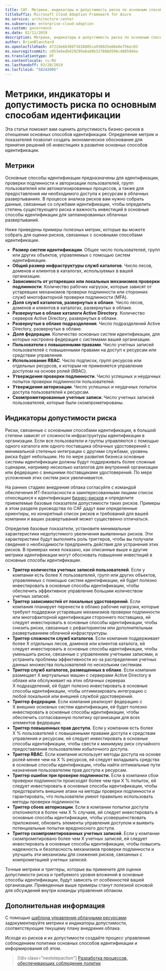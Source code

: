 ```yaml
---
title: CAF. Метрики, индикаторы и допустимость риска по основным способам идентификации
titleSuffix: Microsoft Cloud Adoption Framework for Azure
ms.service: architecture-center
ms.subservice: enterprise-cloud-adoption
ms.custom: governance
ms.date: 02/11/2019
description: Метрики, индикаторы и допустимость риска по основным способам идентификации
author: BrianBlanchard
ms.openlocfilehash: 4722de66308f3d18885ca930925e68e0e756ec03
ms.sourcegitcommit: c053e6edb429299a0ad9b327888d596c48859d4a
ms.translationtype: HT
ms.contentlocale: ru-RU
ms.lasthandoff: 03/20/2019
ms.locfileid: "58242095"
---
```

# <a name="identity-baseline-metrics-indicators-and-risk-tolerance"></a>Метрики, индикаторы и допустимость риска по основным способам идентификации

Эта статья поможет вам оценить допустимость бизнес-рисков в отношении основных способов идентификации. Определение метрик и показателей позволит создать экономическое обоснование для принятия решений об инвестициях в развитие основных способов идентификации.

## <a name="metrics"></a>Метрики

Основные способы идентификации предназначены для идентификации, проверки подлинности и авторизации пользователей, групп пользователей или автоматизированных процессов, а также для предоставления им необходимого доступа к ресурсам в облачных развертываниях. В процессе анализа рисков вам нужно собрать данные, связанные со службами идентификации, чтобы определить степень существующего риска и важность инвестиций в основные способы идентификации для запланированных облачных развертываний.

Ниже приведены примеры полезных метрик, которые вы можете собрать для оценки рисков, связанных с основными способами идентификации.

- **Размер систем идентификации**. Общее число пользователей, групп или других объектов, управляемых с помощью систем идентификации.
- **Общий размер инфраструктуры служб каталогов**. Число лесов, доменов и клиентов в каталогах, используемых в вашей организации.
- **Зависимость от устаревших или локальных механизмов проверки подлинности**. Количество рабочих нагрузок, которые зависят от устаревших механизмов проверки подлинности или сторонних служб многофакторной проверки подлинности (MFA).
- **Доля служб каталогов, развернутых в облаке**. Число лесов, доменов и клиентов в каталогах, развернутых в облаке.
- **Развернутые в облаке каталоги Active Directory**. Количество серверов Active Directory, развернутых в облаке.
- **Развернутые в облаке подразделения**. Число подразделений Active Directory, развернутых в облаке.
- **Доля федерации**. Количество основных систем идентификации, для которых настроена федерация с системами вашей организации.  
- **Пользователи с повышенными правами**. Число учетных записей пользователей с повышенными правами на доступ к ресурсам или средствам управления.
- **Использование RBAC**. Число подписок, групп ресурсов или отдельных ресурсов, к которым не применяется управление доступом на основе ролей (RBAC).
- **Утверждения проверки подлинности**. Число успешных и неудачных попыток проверки подлинности пользователей.
- **Утверждения авторизации**. Число успешных и неудачных попыток доступа пользователей к ресурсам.
- **Скомпрометированные учетные записи**. Число учетных записей пользователей, которые были скомпрометированы.

## <a name="risk-tolerance-indicators"></a>Индикаторы допустимости риска

Риски, связанные с основными способами идентификации, в большой степени зависят от сложности инфраструктуры идентификации в организации. Если все пользователи и группы управляются с помощью одного каталога или одного поставщика облачных удостоверений с минимальной степенью интеграции с другими службами, уровень риска будет небольшим. Но по мере развития бизнеса основные системы идентификации должны будут поддерживать более сложные сценарии, например несколько каталогов для внутренней организации или федерацию с внешними поставщиками удостоверений. По мере усложнения этих систем риск увеличивается.

На ранних стадиях внедрения облака согласуйте с командой обеспечения ИТ-безопасности и заинтересованными лицами список относящихся к идентификации [бизнес-рисков](business-risks.md) и определите приемлемые базовые показатели допустимости таких рисков. Примеры в этом разделе руководства по CAF дадут вам определенные ориентиры, но конкретный список рисков и требований для вашей компании и ваших развертываний может существенно отличаться.

Определив базовые показатели, установите минимальные характеристики недопустимого увеличения выявленных рисков. Эти характеристики будут выполнять роль триггеров, чтобы вы получали сведения о необходимости предпринять действия для устранения этих рисков. В примерах ниже показано, как описанные выше и другие метрики идентификации могут обосновать повышение инвестиций в основные способы идентификации.

- **Триггер количества учетных записей пользователей**. Если у компании есть более X пользователей, групп или других объектов, управляемых с помощью систем идентификации, ей будет полезно инвестировать в основные способы идентификации, чтобы обеспечить эффективное управление большим количеством учетных записей.
- **Триггер зависимостей от локальных удостоверений**. Если компания планирует перенести в облако рабочие нагрузки, которые требуют поддержки устаревших механизмов проверки подлинности или многофакторной идентификации стороннего поставщика, ей следует инвестировать в основные способы идентификации, чтобы снизить риски, связанные с рефакторингом или дополнительным развертыванием облачной инфраструктуры.
- **Триггер сложности служб каталогов**. Если компания поддерживает более X отдельных лесов, доменов или клиентов каталога, ей следует инвестировать в основные способы идентификации, чтобы уменьшить риски, связанные с управлением учетными записями, и устранить проблемы эффективности из-за распределения учетных данных множества пользователей по нескольким системам.
- **Триггер служб каталогов, размещенных в облаке**. Если компания размещает X виртуальных машин с серверами Active Directory в облаке или обслуживает на этих облачных серверах X подразделений, ей будет полезно инвестировать в основные способы идентификации, чтобы оптимизировать интеграцию с любой локальной или внешней службой удостоверений.
- **Триггер федерации**. Если компания реализует федерацию с X внешних основных систем идентификации, ей будет полезно инвестировать в основные способы идентификации, чтобы обеспечить согласованную политику организации для всех элементов федерации.
- **Триггер повышенных прав доступа**. Если у компании есть более X % пользователей с повышенными правами доступа к средствам управления и ресурсам, ей следует инвестировать в основные способы идентификации, чтобы свести к минимуму риск случайного предоставления пользователям избыточного доступа.
- **Триггер RBAC**. Если компания использует методы доступа на основе ролей менее чем на X % ресурсов, ей следует вкладывать средства в основные способы идентификации, чтобы найти оптимальные пути назначения пользователям прав доступа к ресурсам.
- **Триггер ошибок при проверке подлинности.** Если в компании сбои проверки подлинности происходят более чем при X % попыток, ей следует инвестировать в основные способы идентификации, чтобы предотвратить внешние атаки на методы проверки подлинности и гарантировать, что пользователи умеют правильно использовать методы проверки подлинности.
- **Триггер сбоев авторизации**. Если в компании попытки доступа отклоняются в более чем X % случаев, ей следует инвестировать в основные способы идентификации, чтобы усовершенствовать приложение, обновить элементы управления доступом и выявить потенциальные попытки вредоносного доступа.
- **Триггер скомпрометированных учетных записей**. Если у компании скомпрометировано более чем X учетных записей, ей следует инвестировать в основные способы идентификации, чтобы повысить надежность и безопасность механизмов проверки подлинности и улучшить эти механизмы для снижения рисков, связанных с компрометацией учетных записей.

Точные метрики и триггеры, которые вы примените для оценки допустимости риска и требуемого уровня вложений в основные способы идентификации, будут зависеть от особенностей вашей организации. Приведенные выше примеры станут полезной основой для обсуждений внутри команды управления облаком.

## <a name="next-steps"></a>Дополнительная информация

С помощью [шаблона управления облачными ресурсами](./template.md) задокументируйте метрики и индикаторы допустимости, соответствующие текущему плану внедрения облака.

Исходя из рисков и их допустимости создайте процесс управления соблюдением политики основных способов идентификации и информирования об этом.

> [!div class="nextstepaction"]
> [Разработка процессов, обеспечивающих соблюдение политик](compliance-processes.md)
